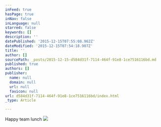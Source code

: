 ```yaml
---
inFeed: true
hasPage: true
inNav: false
inLanguage: null
starred: false
keywords: []
description: ''
datePublished: '2015-12-15T07:55:08.962Z'
dateModified: '2015-12-15T07:54:18.907Z'
title: ''
author: []
sourcePath: _posts/2015-12-15-d584d31f-7114-464f-91e8-1ce7516116bd.md
published: true
authors: []
publisher:
  name: null
  domain: null
  url: null
  favicon: null
url: d584d31f-7114-464f-91e8-1ce7516116bd/index.html
_type: Article

---
```

Happy team lunch
![](https://the-grid-user-content.s3-us-west-2.amazonaws.com/c686d462-25ca-4559-8b87-8e3256b22245.JPG)